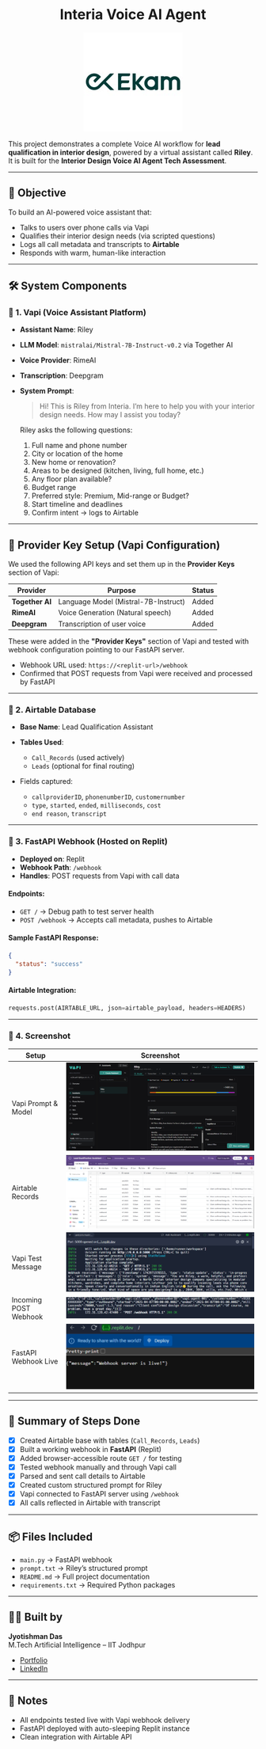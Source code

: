 <h1 align="center">Interia Voice AI Agent</h1>

<p align="center">
  <img src="Ekam_logo.jpg" alt="Ekam Logo" width="200"/>
</p>

This project demonstrates a complete Voice AI workflow for **lead qualification in interior design**, powered by a virtual assistant called **Riley**. It is built for the **Interior Design Voice AI Agent
Tech Assessment**.

---

## 🎯 Objective

To build an AI-powered voice assistant that:
- Talks to users over phone calls via Vapi
- Qualifies their interior design needs (via scripted questions)
- Logs all call metadata and transcripts to **Airtable**
- Responds with warm, human-like interaction

---

##  🛠️ System Components

### 🔹 1. Vapi (Voice Assistant Platform)
- **Assistant Name**: Riley
- **LLM Model**: `mistralai/Mistral-7B-Instruct-v0.2` via Together AI
- **Voice Provider**: RimeAI
- **Transcription**: Deepgram
- **System Prompt**: 
  > Hi! This is Riley from Interia. I’m here to help you with your interior design needs. How may I assist you today?

  Riley asks the following questions:
  1. Full name and phone number
  2. City or location of the home
  3. New home or renovation?
  4. Areas to be designed (kitchen, living, full home, etc.)
  5. Any floor plan available?
  6. Budget range
  7. Preferred style: Premium, Mid-range or Budget?
  8. Start timeline and deadlines
  9. Confirm intent → logs to Airtable

---

## 🔐 Provider Key Setup (Vapi Configuration)

We used the following API keys and set them up in the **Provider Keys** section of Vapi:

| Provider     | Purpose                             | Status     |
|--------------|--------------------------------------|------------|
| **Together AI** | Language Model (Mistral-7B-Instruct) |  Added |
| **RimeAI**  | Voice Generation (Natural speech)   |  Added |
| **Deepgram**    | Transcription of user voice         |  Added |

These were added in the **"Provider Keys"** section of Vapi and tested with webhook configuration pointing to our FastAPI server.

- Webhook URL used: `https://<replit-url>/webhook`
- Confirmed that POST requests from Vapi were received and processed by FastAPI

---

### 🔹 2. Airtable Database

- **Base Name**: Lead Qualification Assistant
- **Tables Used**:
  - `Call_Records` (used actively)
  - `Leads` (optional for final routing)

- Fields captured:
  - `callproviderID`, `phonenumberID`, `customernumber`
  - `type`, `started`, `ended`, `milliseconds`, `cost`
  - `end reason`, `transcript`

---

### 🔹 3. FastAPI Webhook (Hosted on Replit)

- **Deployed on**: Replit
- **Webhook Path**: `/webhook`
- **Handles**: POST requests from Vapi with call data

####  Endpoints:

- `GET /` → Debug path to test server health
- `POST /webhook` → Accepts call metadata, pushes to Airtable

####  Sample FastAPI Response:

```json
{
  "status": "success"
}
```

####  Airtable Integration:

```python
requests.post(AIRTABLE_URL, json=airtable_payload, headers=HEADERS)
```

---

### 🔹 4.  Screenshot

| Setup | Screenshot |
|-------|------------|
| Vapi Prompt & Model | ![Riley Prompt](vapi1.png) |
| Airtable Records | ![Airtable](Airtable1.png) |
| Vapi Test Message | ![Server Live](Replit1.png) |
| Incoming POST Webhook | ![Webhook Log](Replit2.png) |
| FastAPI Webhook Live | ![Server](Replit3.png) |

---

## 📄 Summary of Steps Done

- [x] Created Airtable base with tables (`Call_Records`, `Leads`)
- [x] Built a working webhook in **FastAPI** (Replit)
- [x] Added browser-accessible route `GET /` for testing
- [x] Tested webhook manually and through Vapi call
- [x] Parsed and sent call details to Airtable
- [x] Created custom structured prompt for Riley
- [x] Vapi connected to FastAPI server using `/webhook`
- [x] All calls reflected in Airtable with transcript

---

## 📦 Files Included

- `main.py` → FastAPI webhook
- `prompt.txt` → Riley’s structured prompt
- `README.md` → Full project documentation
- `requirements.txt` → Required Python packages

---

## 🧑‍💻 Built by

**Jyotishman Das**  
M.Tech Artificial Intelligence – IIT Jodhpur  

- [Portfolio](https://my-portfolio-jyotishman-das-projects.vercel.app)  
- [LinkedIn](https://www.linkedin.com/in/jyotishmandas85p/)

---

## 📌 Notes

- All endpoints tested live with Vapi webhook delivery
- FastAPI deployed with auto-sleeping Replit instance
- Clean integration with Airtable API
